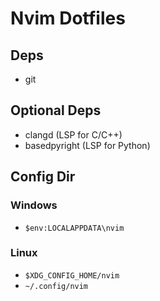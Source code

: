 # Nvim Dotfiles

## Deps

- git

## Optional Deps

- clangd (LSP for C/C++)
- basedpyright (LSP for Python)

## Config Dir

### Windows

- `$env:LOCALAPPDATA\nvim`

### Linux

- `$XDG_CONFIG_HOME/nvim`
- `~/.config/nvim`
